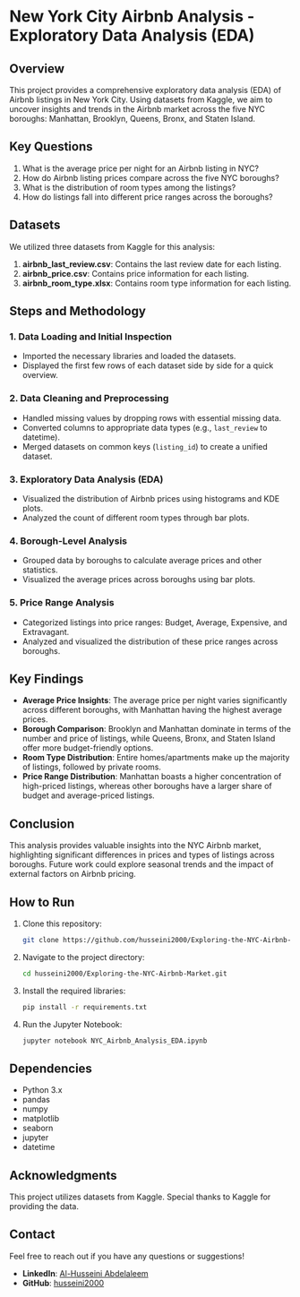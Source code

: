 # New York City Airbnb Analysis - Exploratory Data Analysis (EDA)

## Overview

This project provides a comprehensive exploratory data analysis (EDA) of Airbnb listings in New York City. Using datasets from Kaggle, we aim to uncover insights and trends in the Airbnb market across the five NYC boroughs: Manhattan, Brooklyn, Queens, Bronx, and Staten Island. 

## Key Questions

1. What is the average price per night for an Airbnb listing in NYC?
2. How do Airbnb listing prices compare across the five NYC boroughs?
3. What is the distribution of room types among the listings?
4. How do listings fall into different price ranges across the boroughs?

## Datasets

We utilized three datasets from Kaggle for this analysis:

1. **airbnb_last_review.csv**: Contains the last review date for each listing.
2. **airbnb_price.csv**: Contains price information for each listing.
3. **airbnb_room_type.xlsx**: Contains room type information for each listing.

## Steps and Methodology

### 1. Data Loading and Initial Inspection
- Imported the necessary libraries and loaded the datasets.
- Displayed the first few rows of each dataset side by side for a quick overview.

### 2. Data Cleaning and Preprocessing
- Handled missing values by dropping rows with essential missing data.
- Converted columns to appropriate data types (e.g., `last_review` to datetime).
- Merged datasets on common keys (`listing_id`) to create a unified dataset.

### 3. Exploratory Data Analysis (EDA)
- Visualized the distribution of Airbnb prices using histograms and KDE plots.
- Analyzed the count of different room types through bar plots.

### 4. Borough-Level Analysis
- Grouped data by boroughs to calculate average prices and other statistics.
- Visualized the average prices across boroughs using bar plots.

### 5. Price Range Analysis
- Categorized listings into price ranges: Budget, Average, Expensive, and Extravagant.
- Analyzed and visualized the distribution of these price ranges across boroughs.

## Key Findings

- **Average Price Insights**: The average price per night varies significantly across different boroughs, with Manhattan having the highest average prices.
- **Borough Comparison**: Brooklyn and Manhattan dominate in terms of the number and price of listings, while Queens, Bronx, and Staten Island offer more budget-friendly options.
- **Room Type Distribution**: Entire homes/apartments make up the majority of listings, followed by private rooms.
- **Price Range Distribution**: Manhattan boasts a higher concentration of high-priced listings, whereas other boroughs have a larger share of budget and average-priced listings.

## Conclusion

This analysis provides valuable insights into the NYC Airbnb market, highlighting significant differences in prices and types of listings across boroughs. Future work could explore seasonal trends and the impact of external factors on Airbnb pricing.

## How to Run

1. Clone this repository:
    ```bash
    git clone https://github.com/husseini2000/Exploring-the-NYC-Airbnb-Market.git
    ```

2. Navigate to the project directory:
    ```bash
    cd husseini2000/Exploring-the-NYC-Airbnb-Market.git
    ```

3. Install the required libraries:
    ```bash
    pip install -r requirements.txt
    ```

4. Run the Jupyter Notebook:
    ```bash
    jupyter notebook NYC_Airbnb_Analysis_EDA.ipynb
    ```

## Dependencies

- Python 3.x
- pandas
- numpy
- matplotlib
- seaborn
- jupyter
- datetime

## Acknowledgments

This project utilizes datasets from Kaggle. Special thanks to Kaggle for providing the data.

## Contact

Feel free to reach out if you have any questions or suggestions!

- **LinkedIn**: [Al-Husseini Abdelaleem](https://www.linkedin.com/in/al-husseiniabdelaleem)
- **GitHub**: [husseini2000](https://github.com/husseini2000)

